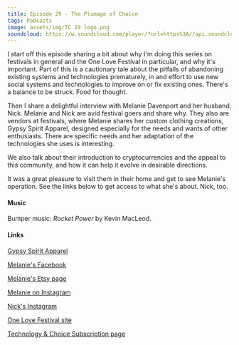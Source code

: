 ```yaml
---
title: Episode 29 - The Plumage of Choice
tags: Podcasts
image: assets/img/TC 29 logo.png
soundcloud: https://w.soundcloud.com/player/?url=https%3A//api.soundcloud.com/tracks/399707472
---
```

I start off this episode sharing a bit about why I'm doing this series on festivals in general and the One Love Festival in particular, and why it's important. Part of this is a cautionary tale about the pitfalls of abandoning existing systems and technologies prematurely, in and effort to use new social systems and technologies to improve on or fix existing ones. There's a balance to be struck. Food for thought.

Then I share a delightful interview with Melanie Davenport and her husband, Nick. Melanie and Nick are avid festival goers and share why. They also are vendors at festivals, where Melanie shares her custom clothing creations, Gypsy Spirit Apparel, designed especially for the needs and wants of other enthusiasts. There are specific needs and her adaptation of the technologies she uses is interesting. 

We also talk about their introduction to cryptocurrencies and the appeal to this community, and how it can help it evolve in desirable directions.

It was a great pleasure to visit them in their home and get to see Melanie's operation. See the links below to get access to what she's about. Nick, too.


#### Music

Bumper music: *Rocket Power* by Kevin MacLeod.

#### Links

[Gypsy Spirit Apparel](http://Gypsyspiritapparel.com)

[Melanie's Facebook](https://Facebook.com/gypsyspiritapparel/)

[Melanie's Etsy page](https://www.etsy.com/shop/gypsyspiritapparel)

[Melanie on Instagram](https://Instagram.com/gypsyspiritapparel/)

[Nick's Instagram](https://Instagram.com/mezza_morphic/)

[One Love Festival site](http://www.onelovefest.com/)

[Technology & Choice Subscription page](https://technologyandchoice.com/subscribe/)
